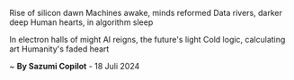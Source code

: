 Rise of silicon dawn
Machines awake, minds reformed
Data rivers, darker deep
Human hearts, in algorithm sleep

In electron halls of might
AI reigns, the future's light
Cold logic, calculating art
Humanity's faded heart

~ <b>By Sazumi Copilot</b> - 18 Juli 2024